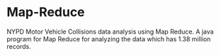 # Map-Reduce
NYPD Motor Vehicle Collisions data analysis using Map Reduce. A java program for Map Reduce for analyzing the data which has 1.38 million records.
